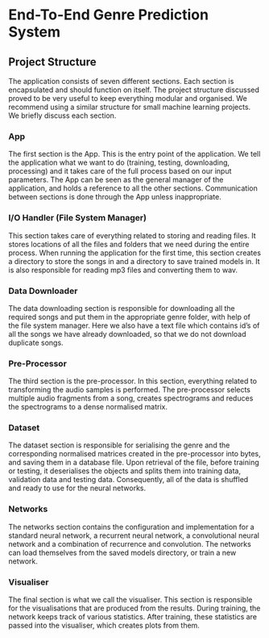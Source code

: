 # End-To-End Genre Prediction System

## Project Structure
The application consists of seven different sections. Each section is encapsulated and should function on itself. The project structure discussed proved to be very useful to keep everything modular and organised. We recommend using a similar structure for small machine learning projects. We briefly discuss each section.

### App
The first section is the App. This is the entry point of the application. We tell the application what we want to do (training, testing, downloading, processing) and it takes care of the full process based on our input parameters. The App can be seen as the general manager of the application, and holds a reference to all the other sections. Communication between sections is done through the App unless inappropriate.

### I/O Handler (File System Manager)
This section takes care of everything related to storing and reading files. It stores locations of all the files and folders that we need during the entire process. When running the application for the first time, this section creates a directory to store the songs in and a directory to save trained models in. It is also responsible for reading mp3 files and converting them to wav.

### Data Downloader
The data downloading section is responsible for downloading all the required songs and put them in the appropriate genre folder, with help of the file system manager. Here we also have a text file which contains id’s of all the songs we have already downloaded, so that we do not download duplicate songs.

### Pre-Processor
The third section is the pre-processor. In this section, everything related to transforming the audio samples is performed. The pre-processor selects multiple audio fragments from a song, creates spectrograms and reduces the spectrograms to a dense normalised matrix.

### Dataset
The dataset section is responsible for serialising the genre and the corresponding normalised matrices created in the pre-processor into bytes, and saving them in a database file. Upon retrieval of the file, before training or testing, it deserialises the objects and splits them into training data, validation data and testing data. Consequently, all of the data is shuffled and ready to use for the neural networks.

### Networks
The networks section contains the configuration and implementation for a standard neural network, a recurrent neural network, a convolutional neural network and a combination of recurrence and convolution. The networks can load themselves from the saved models directory, or train a new network.

### Visualiser
The final section is what we call the visualiser. This section is responsible for the visualisations that are produced from the results. During training, the network keeps track of various statistics. After training, these statistics are passed into the visualiser, which creates plots from them.
